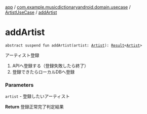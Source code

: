 [app](../../index.md) / [com.example.musicdictionaryandroid.domain.usecase](../index.md) / [ArtistUseCase](index.md) / [addArtist](./add-artist.md)

# addArtist

`abstract suspend fun addArtist(artist: `[`Artist`](../../com.example.domain.model.entity/-artist/index.md)`): `[`Result`](../../com.example.domain.model.value/-result/index.md)`<`[`Artist`](../../com.example.domain.model.entity/-artist/index.md)`>`

アーティスト登録

1. APIへ登録する（登録失敗したら終了）
2. 登録できたらローカルDBへ登録　

### Parameters

`artist` - 登録したいアーティスト

**Return**
登録正常完了判定結果

